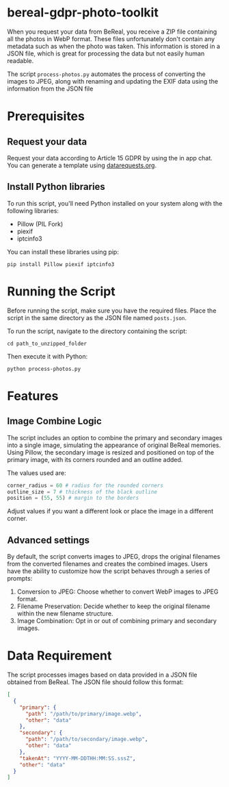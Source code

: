 # bereal-gdpr-photo-toolkit
When you request your data from BeReal, you receive a ZIP file containing all the photos in WebP format. These files unfortunately don't contain any metadata such as when the photo was taken. This information is stored in a JSON file, which is great for processing the data but not easily human readable. 

The script `process-photos.py` automates the process of converting the images to JPEG, along with renaming and updating the EXIF data using the information from the JSON file

# Prerequisites
## Request your data
Request your data according to Article 15 GDPR by using the in app chat. You can generate a template using [datarequests.org](https://www.datarequests.org/generator/).

## Install Python libraries
To run this script, you'll need Python installed on your system along with the following libraries:

- Pillow (PIL Fork)
- piexif
- iptcinfo3

You can install these libraries using pip:

```console
pip install Pillow piexif iptcinfo3
```


# Running the Script
Before running the script, make sure you have the required files. Place the script in the same directory as the JSON file named `posts.json`.

To run the script, navigate to the directory containing the script:

```console
cd path_to_unzipped_folder
```

Then execute it with Python:

```console
python process-photos.py
```

# Features
## Image Combine Logic

The script includes an option to combine the primary and secondary images into a single image, simulating the appearance of original BeReal memories. Using Pillow, the secondary image is resized and positioned on top of the primary image, with its corners rounded and an outline added.

The values used are:

```python
corner_radius = 60 # radius for the rounded corners
outline_size = 7 # thickness of the black outline
position = (55, 55) # margin to the borders
```
Adjust values if you want a different look or place the image in a different corner.

## Advanced settings

By default, the script converts images to JPEG, drops the original filenames from the converted filenames and creates the combined images. Users have the ability to customize how the script behaves through a series of prompts:

1. Conversion to JPEG: Choose whether to convert WebP images to JPEG format.
2. Filename Preservation: Decide whether to keep the original filename within the new filename structure.
3. Image Combination: Opt in or out of combining primary and secondary images.

# Data Requirement
The script processes images based on data provided in a JSON file obtained from BeReal. The JSON file should follow this format:

```json
[
  {
    "primary": {
      "path": "/path/to/primary/image.webp",
      "other": "data"
    },
    "secondary": {
      "path": "/path/to/secondary/image.webp",
      "other": "data"
    },
    "takenAt": "YYYY-MM-DDTHH:MM:SS.sssZ",
    "other": "data"
  }
]
```
